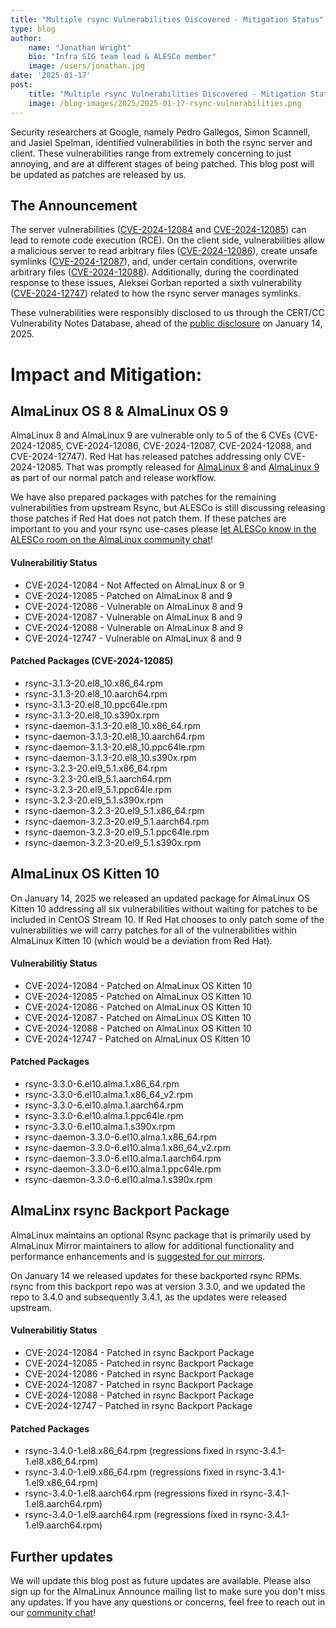 ```yaml
---
title: "Multiple rsync Vulnerabilities Discovered - Mitigation Status"
type: blog
author: 
    name: "Jonathan Wright"
    bio: "Infra SIG team lead & ALESCo member"
    image: /users/jonathan.jpg
date: '2025-01-17'
post:
    title: "Multiple rsync Vulnerabilities Discovered - Mitigation Status"
    image: /blog-images/2025/2025-01-17-rsync-vulnerabilities.png
---
```

Security researchers at Google, namely Pedro Gallegos, Simon Scannell, and Jasiel Spelman, identified vulnerabilities in both the rsync server and client. These vulnerabilities range from extremely concerning to just annoying, and are at different stages of being patched. This blog post will be updated as patches are released by us.

## The Announcement
The server vulnerabilities ([CVE-2024-12084](https://access.redhat.com/security/cve/CVE-2024-12084) and [CVE-2024-12085](https://access.redhat.com/security/cve/CVE-2024-12085)) can lead to remote code execution (RCE). On the client side, vulnerabilities allow a malicious server to read arbitrary files ([CVE-2024-12086](https://access.redhat.com/security/cve/CVE-2024-12086)), create unsafe symlinks ([CVE-2024-12087](https://access.redhat.com/security/cve/CVE-2024-12087)), and, under certain conditions, overwrite arbitrary files ([CVE-2024-12088](https://access.redhat.com/security/cve/CVE-2024-12088)). Additionally, during the coordinated response to these issues, Aleksei Gorban reported a sixth vulnerability ([CVE-2024-12747](https://access.redhat.com/security/cve/CVE-2024-12747)) related to how the rsync server manages symlinks.

These vulnerabilities were responsibly disclosed to us through the CERT/CC Vulnerability Notes Database, ahead of the [public disclosure](https://www.kb.cert.org/vuls/id/952657) on January 14, 2025.

# Impact and Mitigation:

## AlmaLinux OS 8 & AlmaLinux OS  9
AlmaLinux 8 and AlmaLinux 9 are vulnerable only to 5 of the 6 CVEs (CVE-2024-12085, CVE-2024-12086, CVE-2024-12087, CVE-2024-12088, and CVE-2024-12747). Red Hat has released patches addressing only CVE-2024-12085. That was promptly released for [AlmaLinux 8](https://errata.almalinux.org/8/ALSA-2025-0325.html) and [AlmaLinux 9](https://errata.almalinux.org/9/ALSA-2025-0324.html) as part of our normal patch and release workflow.

We have also prepared packages with patches for the remaining vulnerabilities from upstream Rsync, but ALESCo is still discussing releasing those patches if Red Hat does not patch them. If these patches are important to you and your rsync use-cases please [let ALESCo know in the ALESCo room on the AlmaLinux community chat](https://chat.almalinux.org/almalinux/channels/alesco)!

#### Vulnerabilitiy Status
* CVE-2024-12084 - Not Affected on AlmaLinux 8 or 9
* CVE-2024-12085 - Patched on AlmaLinux 8 and 9
* CVE-2024-12086 - Vulnerable on AlmaLinux 8 and 9
* CVE-2024-12087 - Vulnerable on AlmaLinux 8 and 9
* CVE-2024-12088 - Vulnerable on AlmaLinux 8 and 9
* CVE-2024-12747 - Vulnerable on AlmaLinux 8 and 9

#### Patched Packages (CVE-2024-12085)
* rsync-3.1.3-20.el8_10.x86_64.rpm
* rsync-3.1.3-20.el8_10.aarch64.rpm
* rsync-3.1.3-20.el8_10.ppc64le.rpm
* rsync-3.1.3-20.el8_10.s390x.rpm
* rsync-daemon-3.1.3-20.el8_10.x86_64.rpm
* rsync-daemon-3.1.3-20.el8_10.aarch64.rpm
* rsync-daemon-3.1.3-20.el8_10.ppc64le.rpm
* rsync-daemon-3.1.3-20.el8_10.s390x.rpm
* rsync-3.2.3-20.el9_5.1.x86_64.rpm
* rsync-3.2.3-20.el9_5.1.aarch64.rpm
* rsync-3.2.3-20.el9_5.1.ppc64le.rpm
* rsync-3.2.3-20.el9_5.1.s390x.rpm
* rsync-daemon-3.2.3-20.el9_5.1.x86_64.rpm
* rsync-daemon-3.2.3-20.el9_5.1.aarch64.rpm
* rsync-daemon-3.2.3-20.el9_5.1.ppc64le.rpm
* rsync-daemon-3.2.3-20.el9_5.1.s390x.rpm

## AlmaLinux OS Kitten 10
On January 14, 2025 we released an updated package for AlmaLinux OS Kitten 10 addressing all six vulnerabilities without waiting for patches to be included in CentOS Stream 10. If Red Hat chooses to only patch some of the vulnerabilities we will carry patches for all of the vulnerabilities within AlmaLinux Kitten 10 (which would be a deviation from Red Hat).

#### Vulnerabilitiy Status
* CVE-2024-12084 - Patched on AlmaLinux OS Kitten 10
* CVE-2024-12085 - Patched on AlmaLinux OS Kitten 10
* CVE-2024-12086 - Patched on AlmaLinux OS Kitten 10
* CVE-2024-12087 - Patched on AlmaLinux OS Kitten 10
* CVE-2024-12088 - Patched on AlmaLinux OS Kitten 10
* CVE-2024-12747 - Patched on AlmaLinux OS Kitten 10

#### Patched Packages
* rsync-3.3.0-6.el10.alma.1.x86_64.rpm
* rsync-3.3.0-6.el10.alma.1.x86_64_v2.rpm
* rsync-3.3.0-6.el10.alma.1.aarch64.rpm
* rsync-3.3.0-6.el10.alma.1.ppc64le.rpm
* rsync-3.3.0-6.el10.alma.1.s390x.rpm
* rsync-daemon-3.3.0-6.el10.alma.1.x86_64.rpm
* rsync-daemon-3.3.0-6.el10.alma.1.x86_64_v2.rpm
* rsync-daemon-3.3.0-6.el10.alma.1.aarch64.rpm
* rsync-daemon-3.3.0-6.el10.alma.1.ppc64le.rpm
* rsync-daemon-3.3.0-6.el10.alma.1.s390x.rpm

## AlmaLinx rsync Backport Package

AlmaLinux maintains an optional Rsync package that is primarily used by AlmaLinux Mirror maintainers to allow for additional functionality and performance enhancements and is [suggested for our mirrors](https://lists.almalinux.org/hyperkitty/list/mirror-announce@lists.almalinux.org/thread/6QKFWQZV2XHDIZ4O4DUOHFFEWLJP47V3/). 

On January 14  we released updates for these backported rsync RPMs. rsync from this backport repo was at version 3.3.0, and we updated the repo to 3.4.0 and subsequently 3.4.1, as the updates were released upstream. 

#### Vulnerabilitiy Status
* CVE-2024-12084 - Patched in rsync Backport Package
* CVE-2024-12085 - Patched in rsync Backport Package
* CVE-2024-12086 - Patched in rsync Backport Package
* CVE-2024-12087 - Patched in rsync Backport Package
* CVE-2024-12088 - Patched in rsync Backport Package
* CVE-2024-12747 - Patched in rsync Backport Package

#### Patched Packages
* rsync-3.4.0-1.el8.x86_64.rpm (regressions fixed in rsync-3.4.1-1.el8.x86_64.rpm)
* rsync-3.4.0-1.el9.x86_64.rpm (regressions fixed in rsync-3.4.1-1.el9.x86_64.rpm)
* rsync-3.4.0-1.el8.aarch64.rpm (regressions fixed in rsync-3.4.1-1.el8.aarch64.rpm)
* rsync-3.4.0-1.el9.aarch64.rpm (regressions fixed in rsync-3.4.1-1.el9.aarch64.rpm)

## Further updates

We will update this blog post as future updates are available. Please also sign up for the AlmaLinux Announce mailing list to make sure you don't miss any updates. If you have any questions or concerns, feel free to reach out in our [community chat](https://chat.almalinux.org)! 

